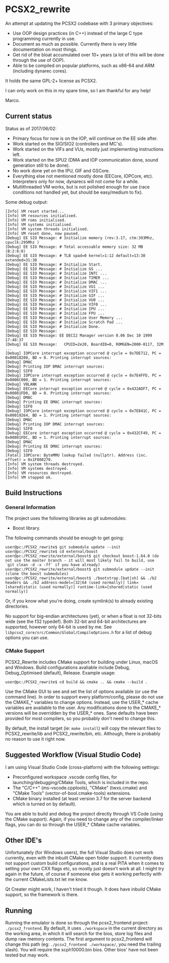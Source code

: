 # PCSX2_rewrite

An attempt at updating the PCSX2 codebase with 3 primary objectives:

* Use OOP design practices (in C++) instead of the large C type programming currently in use.
* Document as much as possible. Currently there is very little documentation on most things.
* Get rid of the bloat accumulated over 10+ years (a lot of this will be done through the use of OOP).
* Able to be compiled on popular platforms, such as x86-64 and ARM (including dynarec cores).

It holds the same GPL-2+ license as PCSX2.

I can only work on this in my spare time, so I am thankful for any help!

Marco.

## Current status

Status as of 2017/06/02:
- Primary focus for now is on the IOP, will continue on the EE side after.
- Work started on the SIO/SIO2 (controllers and MC's).
- Work started on the VIFs and VUs, mostly just implementing instructions left.
- Work started on the SPU2 (DMA and IOP communication done, sound generation still to be done).
- No work done yet on the IPU, GIF and GSCore.
- Everything else not mentioned mostly done (EECore, IOPCore, etc). Interpreters only for now, dynarecs will not come for a while.
- Multithreaded VM works, but is not polished enough for use (race conditions not handled yet, but should be easy/medium to fix).

Some debug output:
```
[Info] VM reset started...
[Info] VM resources initialised.
[Info] VM roms initialised.
[Info] VM systems initialised.
[Info] VM system threads initialised.
[Info] VM reset done, now paused.
[Debug] EE SIO Message: # Initialize memory (rev:3.17, ctm:393Mhz, cpuclk:295Mhz )
[Debug] EE SIO Message: # Total accessable memory size: 32 MB (B:2:8:0)
[Debug] EE SIO Message: # TLB spad=0 kernel=1:12 default=13:30 extended=31:38
[Debug] EE SIO Message: # Initialize Start.
[Debug] EE SIO Message: # Initialize GS ...
[Debug] EE SIO Message: # Initialize INTC ...
[Debug] EE SIO Message: # Initialize TIMER ...
[Debug] EE SIO Message: # Initialize DMAC ...
[Debug] EE SIO Message: # Initialize VU1 ...
[Debug] EE SIO Message: # Initialize VIF1 ...
[Debug] EE SIO Message: # Initialize GIF ...
[Debug] EE SIO Message: # Initialize VU0 ...
[Debug] EE SIO Message: # Initialize VIF0 ...
[Debug] EE SIO Message: # Initialize IPU ...
[Debug] EE SIO Message: # Initialize FPU ...
[Debug] EE SIO Message: # Initialize User Memory ...
[Debug] EE SIO Message: # Initialize Scratch Pad ...
[Debug] EE SIO Message: # Initialize Done.
[Debug] EE SIO Message:
[Debug] EE SIO Message: EE DECI2 Manager version 0.06 Dec 10 1999 17:48:37
[Debug] EE SIO Message:   CPUID=2e20, BoardID=0, ROMGEN=2000-0117, 32M
...
[Debug] IOPCore interrupt exception occurred @ cycle = 0x7DE712, PC = 0x00018208, BD = 0. Printing interrupt sources:
[Debug] DMAC
[Debug] Printing IOP DMAC interrupt sources:
[Debug] SIF0
[Debug] IOPCore interrupt exception occurred @ cycle = 0x7E4FFD, PC = 0x0006C000, BD = 1. Printing interrupt sources:
[Debug] VBLANK
[Debug] EECore interrupt exception occurred @ cycle = 0x432ADF7, PC = 0x00081FD0, BD = 0. Printing interrupt sources:
[Debug] DMAC
[Debug] Printing EE DMAC interrupt sources:
[Debug] SIF0
[Debug] IOPCore interrupt exception occurred @ cycle = 0x7E841C, PC = 0x00019264, BD = 1. Printing interrupt sources:
[Debug] DMAC
[Debug] Printing IOP DMAC interrupt sources:
[Debug] SIF0
[Debug] EECore interrupt exception occurred @ cycle = 0x432CF49, PC = 0x00081FDC, BD = 1. Printing interrupt sources:
[Debug] DMAC
[Debug] Printing EE DMAC interrupt sources:
[Debug] SIF0
[Fatal] IOPCore: ByteMMU lookup failed (nullptr). Address (inc. offset) = 0x1F808270.
[Info] VM system threads destroyed.
[Info] VM systems destroyed.
[Info] VM resources destroyed.
[Info] VM stopped ok.
```

## Build Instructions
### General Information
The project uses the following libraries as git submodules:
- Boost library.

The following commands should be enough to get going:
```
user@pc:/PCSX2_rewrite$ git submodule update --init
user@pc:/PCSX2_rewrite$ cd external/boost 
user@pc:/PCSX2_rewrite/external/boost$ git checkout boost-1.64.0 (do not use the master branch - it will most likely fail to build, use `git clean -d -x -ff` if you have already)
user@pc:/PCSX2_rewrite/external/boost$ git submodule update --init (clone the boost submodules)
user@pc:/PCSX2_rewrite/external/boost$ ./bootstrap.[bat|sh] && ./b2 headers && ./b2 address-model=[32|64 (used normally)] link=[shared|static (used normally)] runtime-link=[shared|static (used normally)]
```
Or, if you know what you're doing, create symlink(s) to already existing directories.

No support for big-endian architectures (yet), or when a float is not 32-bits wide (see the f32 typedef).
Both 32-bit and 64-bit architectures are supported, however only 64-bit is used by me.
See `libpcsx2_core/src/Common/Global/CompileOptions.h` for a list of debug options you can use.

### CMake Support
PCSX2_Rewrite includes CMake support for building under Linux, macOS and Windows.
Build configurations avaliable include Debug, Debug_Optimised (default), Release.
Example usage: 
```
user@pc:/PCSX2_rewrite$ cd build && cmake .. && cmake --build .
```

Use the CMake GUI to see and set the list of options available (or use the command line).
In order to support every platform/config, please do not use the CMAKE_* variables to change options.
Instead, use the USER_* cache variables are available to the user.
Any modifications done to the CMAKE_* versions will be overridden by the USER_* ones.
Sane defaults have been provided for most compilers, so you probably don't need to change this.

By default, the install target (ie: `make install`) will copy the relevant files to PCSX2_rewrite/lib and PCSX2_rewrite/bin, etc.
Although, there is probably no reason to use it right now.

## Suggested Workflow (Visual Studio Code)
I am using Visual Studio Code (cross-platform) with the following settings:
- Preconfigured workspace .vscode config files, for launching/debugging/CMake Tools, which is included in the repo.
- The "C/C++" (ms-vscode.cpptools), "CMake" (twxs.cmake) and "CMake Tools" (vector-of-bool.cmake-tools) extensions.
- CMake binary installed (at least version 3.7 for the server backend which is turned on by default).

You are able to build and debug the project directly through VS Code (using the CMake support).
Again, if you need to change any of the compiler/linker flags, you can do so through the USER_* CMake cache variables.

## Other IDE's
Unfortunately (for Windows users), the full Visual Studio does not work currently, even with the inbuilt CMake open folder support.
It currently does not support custom build configurations, and is a real PITA when it comes to setting your own CXX flags etc, so mostly just doesn't work at all.
I might try again in the future, of course if someone else gets it working perfectly with the current CMakeLists.txt let me know.

Qt Creater might work, I haven't tried it though. It does have inbuild CMake support, so the framework is there.

## Running
Running the emulator is done so through the pcsx2_frontend project: `./pcsx2_frontend`.
By default, it uses `./workspace` in the current directory as the working area, in which it will search for the bios, store log files and dump raw memory contents.
The first argument to pcsx2_frontend will change this path (eg: `./pcsx2_frontend ./workspace/`, you need the trailing slash).
You will require the scph10000.bin bios. Other bios' have not been tested but may work.
